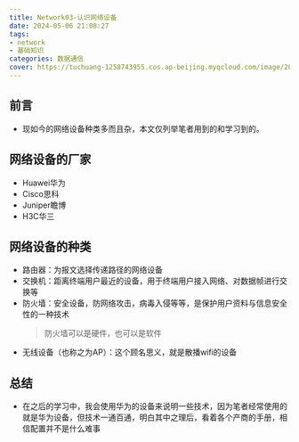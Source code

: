 ```yaml
---
title: Network03-认识网络设备
date: 2024-05-06 21:08:27
tags:
- network
- 基础知识
categories: 数据通信
cover: https://tuchuang-1258743955.cos.ap-beijing.myqcloud.com/image/20240506210759.png
---
```

## 前言
- 现如今的网络设备种类多而且杂，本文仅列举笔者用到的和学习到的。
## 网络设备的厂家
- Huawei华为
- Cisco思科
- Juniper瞻博
- H3C华三
## 网络设备的种类
- 路由器：为报文选择传递路径的网络设备​
- 交换机：距离终端用户最近的设备，用于终端用户接入网络、对数据帧进行交换等
- 防火墙：安全设备，防网络攻击，病毒入侵等等，是保护用户资料与信息安全性的一种技术
  >防火墙可以是硬件，也可以是软件
- 无线设备（也称之为AP）：这个顾名思义，就是散播wifi的设备

## 总结
- 在之后的学习中，我会使用华为的设备来说明一些技术，因为笔者经常使用的就是华为设备，但技术一通百通，明白其中之理后，看着各个产商的手册，相信配置并不是什么难事